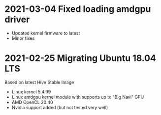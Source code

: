 # 2021-03-04 Fixed loading amdgpu driver
* Updated kernel firmware to latest 
* Minor fixes
 
# 2021-02-25 Migrating Ubuntu 18.04 LTS
Based on latest Hive Stable Image
* Linux kernel 5.4.99
* Linux amdgpu kernel module  with supports up to "Big Navi" GPU
* AMD OpenCL 20.40
* Nvidia support added (but not tested very well)
